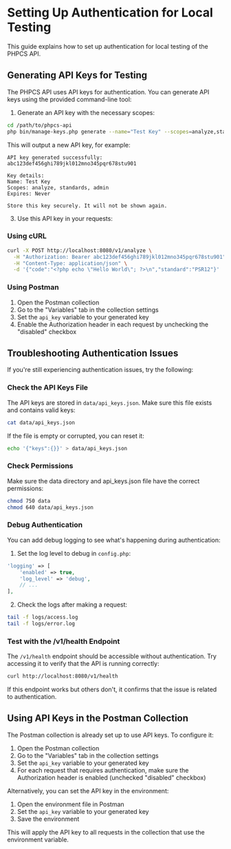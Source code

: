 # Setting Up Authentication for Local Testing

This guide explains how to set up authentication for local testing of the PHPCS API.

## Generating API Keys for Testing

The PHPCS API uses API keys for authentication. You can generate API keys using the provided command-line tool:

1. Generate an API key with the necessary scopes:

```bash
cd /path/to/phpcs-api
php bin/manage-keys.php generate --name="Test Key" --scopes=analyze,standards,admin
```

This will output a new API key, for example:

```
API key generated successfully:
abc123def456ghi789jkl012mno345pqr678stu901

Key details:
Name: Test Key
Scopes: analyze, standards, admin
Expires: Never

Store this key securely. It will not be shown again.
```

3. Use this API key in your requests:

### Using cURL

```bash
curl -X POST http://localhost:8080/v1/analyze \
  -H "Authorization: Bearer abc123def456ghi789jkl012mno345pqr678stu901" \
  -H "Content-Type: application/json" \
  -d '{"code":"<?php echo \"Hello World\"; ?>\n","standard":"PSR12"}'
```

### Using Postman

1. Open the Postman collection
2. Go to the "Variables" tab in the collection settings
3. Set the `api_key` variable to your generated key
4. Enable the Authorization header in each request by unchecking the "disabled" checkbox

## Troubleshooting Authentication Issues

If you're still experiencing authentication issues, try the following:

### Check the API Keys File

The API keys are stored in `data/api_keys.json`. Make sure this file exists and contains valid keys:

```bash
cat data/api_keys.json
```

If the file is empty or corrupted, you can reset it:

```bash
echo '{"keys":{}}' > data/api_keys.json
```

### Check Permissions

Make sure the data directory and api_keys.json file have the correct permissions:

```bash
chmod 750 data
chmod 640 data/api_keys.json
```

### Debug Authentication

You can add debug logging to see what's happening during authentication:

1. Set the log level to debug in `config.php`:

```php
'logging' => [
    'enabled' => true,
    'log_level' => 'debug',
    // ...
],
```

2. Check the logs after making a request:

```bash
tail -f logs/access.log
tail -f logs/error.log
```

### Test with the /v1/health Endpoint

The `/v1/health` endpoint should be accessible without authentication. Try accessing it to verify that the API is running correctly:

```bash
curl http://localhost:8080/v1/health
```

If this endpoint works but others don't, it confirms that the issue is related to authentication.

## Using API Keys in the Postman Collection

The Postman collection is already set up to use API keys. To configure it:

1. Open the Postman collection
2. Go to the "Variables" tab in the collection settings
3. Set the `api_key` variable to your generated key
4. For each request that requires authentication, make sure the Authorization header is enabled (unchecked "disabled" checkbox)

Alternatively, you can set the API key in the environment:

1. Open the environment file in Postman
2. Set the `api_key` variable to your generated key
3. Save the environment

This will apply the API key to all requests in the collection that use the environment variable.
